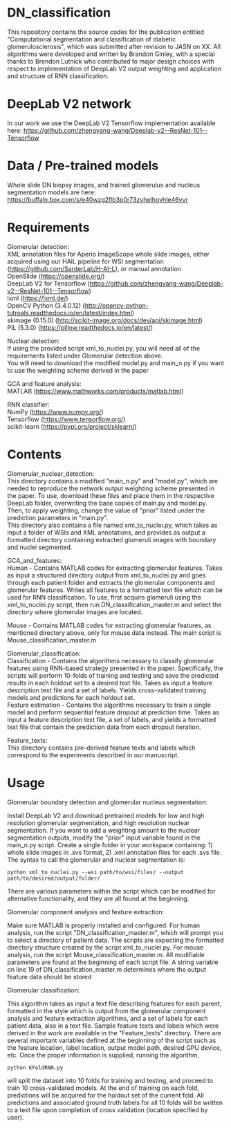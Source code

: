 # DN_classification

This repository contains the source codes for the publication entitled "Computational segmentation and classification of diabetic glomerulosclerosis", which was submitted after revision to JASN on XX. All algorithms were developed and written by Brandon Ginley, with a special thanks to Brendon Lutnick who contributed to major design choices with respect to implementation of DeepLab V2 output weighting and application and structure of RNN classification.

# DeepLab V2 network
In our work we use the DeepLab V2 Tensorflow implementation available here: https://github.com/zhengyang-wang/Deeplab-v2--ResNet-101--Tensorflow

# Data / Pre-trained models
Whole slide DN biopsy images, and trained glomerulus and nucleus segmentation models are here: https://buffalo.box.com/s/e40wzg2flb3p0r73zyhelhqvhle46vvr

# Requirements
Glomerular detection:  
XML annotation files for Aperio ImageScope whole slide images, either acquired using our HAIL pipeline for WSI segmentation (https://github.com/SarderLab/H-AI-L), or manual annotation  
OpenSlide (https://openslide.org/)  
DeepLab V2 for Tensorflow (https://github.com/zhengyang-wang/Deeplab-v2--ResNet-101--Tensorflow)  
lxml (https://lxml.de/)  
OpenCV Python (3.4.0.12) (http://opencv-python-tutroals.readthedocs.io/en/latest/index.html)  
skimage (0.15.0) (http://scikit-image.org/docs/dev/api/skimage.html)  
PIL (5.3.0) (https://pillow.readthedocs.io/en/latest/)  

Nuclear detection:  
If using the provided script xml_to_nuclei.py, you will need all of the requirements listed under Glomerular detection above.  
You will need to download the modified model.py and main_n.py if you want to use the weighting scheme derived in the paper  

GCA and feature analysis:  
MATLAB (https://www.mathworks.com/products/matlab.html)  

RNN classifier:  
NumPy (https://www.numpy.org/)  
Tensorflow (https://www.tensorflow.org/)  
scikit-learn (https://pypi.org/project/sklearn/)  

# Contents
Glomerular_nuclear_detection:  
This directory contains a modified "main_n.py" and "model.py", which are needed to reproduce the network output weighting scheme presented in the paper. To use, download these files and place them in the respective DeepLab folder, overwriting the base copies of main.py and model.py. Then, to apply weighting, change the value of "prior" listed under the prediction parameters in "main.py".  
This directory also contains a file named xml_to_nuclei.py, which takes as input a folder of WSIs and XML annotations, and provides as output a formatted directory containing extracted glomeruli images with boundary and nuclei segmented. 

GCA_and_features:  
Human - Contains MATLAB codes for extracting glomerular features. Takes as input a structured directory output from xml_to_nuclei.py and goes through each patient folder and extracts the glomerular components and glomerular features. Writes all features to a formatted text file which can be used for RNN classification. To use, first acquire glomeruli using the xml_to_nuclei.py script, then run DN_classification_master.m and select the directory where glomerular images are located. 

Mouse - Contains MATLAB codes for extracting glomerular features, as mentioned directory above, only for mouse data instead. The main script is Mouse_classification_master.m

Glomerular_classification:  
Classification - Contains the algorithms necessary to classify glomerular features using RNN-based strategy presented in the paper. Specifically, the scripts will perform 10-folds of training and testing and save the predicted results in each holdout set to a desired text file. Takes as input a feature description text file and a set of labels. Yields cross-validated training models and predictions for each holdout set.  
Feature estimation - Contains the algorithms necessary to train a single model and perform sequential feature dropout at prediction time. Takes as input a feature description text file, a set of labels, and yields a formatted text file that contain the prediction data from each dropout iteration. 

Feature_texts:  
This directory contains pre-derived feature texts and labels which correspond to the experiments described in our manuscript. 

# Usage
Glomerular boundary detection and glomerular nucleus segmentation:  

Install DeepLab V2 and download pretrained models for low and high resolution glomerular segmentation, and high resolution nuclear segmentation. If you want to add a weighting amount to the nuclear segmentation outputs, modify the "prior" input variable found in the main_n.py script. Create a single folder in your workspace containing: 1) whole slide images in .svs format, 2) .xml annotation files for each .svs file. The syntax to call the glomerular and nuclear segmentation is:
    
    python xml_to_nuclei.py --wsi path/to/wsi/files/ --output path/to/desired/output/folder/
    
There are various parameters within the script which can be modified for alternative functionality, and they are all found at the beginning. 
    
    
Glomerular component analysis and feature extraction:  

Make sure MATLAB is properly installed and configured. For human analysis, run the script "DN_classification_master.m", which will prompt you to select a directory of patient data. The scripts are expecting the formatted directory structure created by the script xml_to_nuclei.py. For mouse analysis, run the script Mouse_classification_master.m. All modifiable parameters are found at the beginning of each script file. A string variable on line 19 of DN_classification_master.m determines where the output feature data should be stored  
    
Glomerular classification:

This algorithm takes as input a text file describing features for each parent, formatted in the style which is output from the glomerular component analysis and feature extraction algorithms, and a set of labels for each patient data, also in a text file. Sample feature texts and labels which were derived in the work are available in the "Feature_texts" directory. There are several important variables defined at the beginning of the script such as the feature location, label location, output model path, desired GPU device, etc. Once the proper information is supplied, running the algorithm,
    
    python KFoldRNN.py
    
will split the dataset into 10 folds for training and testing, and proceed to train 10 cross-validated models. At the end of training on each fold, predictions will be acquired for the holdout set of the current fold. All predictions and associated ground truth labels for all 10 folds will be written to a text file upon completion of cross validation (location specified by user).
